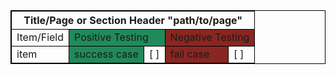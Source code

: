 
<table style="border: 1px solid black;">
    <thead>
        <tr>
            <th colspan="5" style="border: 1px solid black;">
                Title/Page or Section Header "path/to/page"
            </th>
        </tr>
    </thead>
    <tbody style="border: 1px solid black;">
        <tr style="border: 1px solid black;">
            <td style="border: 1px solid black;">
                Item/Field
            </td>
            <td colspan="2" style="border: 1px solid black; background-color: #218a5c;">
                Positive Testing
            </td>
            <td colspan="2" style="border: 1px solid black; background-color: #8a2621;">
                Negative Testing
            </td>
        </tr>
        <tr>
            <td style="border: 1px solid black;">
                item
            </td>
            <td style="border: 1px solid black; background-color: #218a5c;">
                success case<br>
            </td>
            <td style="border: 1px solid black;">
                [ ]
            </td>
            <td style="border: 1px solid black; background-color: #8a2621;">
                fail case<br>
            <td style="border: 1px solid black;">
                [ ]
            </td>
        </tr>
    </tbody>
</table>